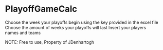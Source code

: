 # PlayoffGameCalc

Choose the week your playoffs begin using the key provided in the excel file
Choose the amount of weeks your playoffs will last
Insert your players names and teams

NOTE: Free to use, Property of JDenhartogh
